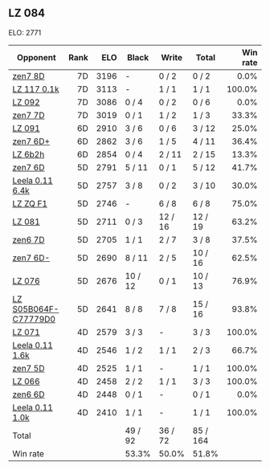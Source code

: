 ## LZ 084 ##

ELO: 2771

Opponent | Rank | ELO | Black | Write | Total | Win rate
---------|-----:|----:|-------|-------|-------|-------:
[zen7 8D](zen7%208D.md) | 7D | 3196 | - | 0 / 2 | 0 / 2 | 0.0%
[LZ 117 0.1k](LZ%20117%200.1k.md) | 7D | 3113 | - | 1 / 1 | 1 / 1 | 100.0%
[LZ 092](LZ%20092.md) | 7D | 3086 | 0 / 4 | 0 / 2 | 0 / 6 | 0.0%
[zen7 7D](zen7%207D.md) | 7D | 3019 | 0 / 1 | 1 / 2 | 1 / 3 | 33.3%
[LZ 091](LZ%20091.md) | 6D | 2910 | 3 / 6 | 0 / 6 | 3 / 12 | 25.0%
[zen7 6D+](zen7%206D+.md) | 6D | 2862 | 3 / 6 | 1 / 5 | 4 / 11 | 36.4%
[LZ 6b2h](LZ%206b2h.md) | 6D | 2854 | 0 / 4 | 2 / 11 | 2 / 15 | 13.3%
[zen7 6D](zen7%206D.md) | 5D | 2791 | 5 / 11 | 0 / 1 | 5 / 12 | 41.7%
[Leela 0.11 6.4k](Leela%200.11%206.4k.md) | 5D | 2757 | 3 / 8 | 0 / 2 | 3 / 10 | 30.0%
[LZ ZQ F1](LZ%20ZQ%20F1.md) | 5D | 2746 | - | 6 / 8 | 6 / 8 | 75.0%
[LZ 081](LZ%20081.md) | 5D | 2711 | 0 / 3 | 12 / 16 | 12 / 19 | 63.2%
[zen6 7D](zen6%207D.md) | 5D | 2705 | 1 / 1 | 2 / 7 | 3 / 8 | 37.5%
[zen7 6D-](zen7%206D-.md) | 5D | 2690 | 8 / 11 | 2 / 5 | 10 / 16 | 62.5%
[LZ 076](LZ%20076.md) | 5D | 2676 | 10 / 12 | 0 / 1 | 10 / 13 | 76.9%
[LZ S05B064F-C77779D0](LZ%20S05B064F-C77779D0.md) | 5D | 2641 | 8 / 8 | 7 / 8 | 15 / 16 | 93.8%
[LZ 071](LZ%20071.md) | 4D | 2579 | 3 / 3 | - | 3 / 3 | 100.0%
[Leela 0.11 1.6k](Leela%200.11%201.6k.md) | 4D | 2546 | 1 / 2 | 1 / 1 | 2 / 3 | 66.7%
[zen7 5D](zen7%205D.md) | 4D | 2525 | 1 / 1 | - | 1 / 1 | 100.0%
[LZ 066](LZ%20066.md) | 4D | 2458 | 2 / 2 | 1 / 1 | 3 / 3 | 100.0%
[zen6 6D](zen6%206D.md) | 4D | 2448 | 0 / 1 | - | 0 / 1 | 0.0%
[Leela 0.11 1.0k](Leela%200.11%201.0k.md) | 4D | 2410 | 1 / 1 | - | 1 / 1 | 100.0%
Total | | | 49 / 92 | 36 / 72 | 85 / 164 | 
Win rate| | | 53.3% | 50.0% | 51.8% | 
